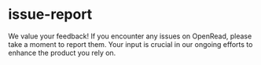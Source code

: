 # issue-report
We value your feedback! If you encounter any issues on OpenRead, please take a moment to report them. Your input is crucial in our ongoing efforts to enhance the product you rely on.
